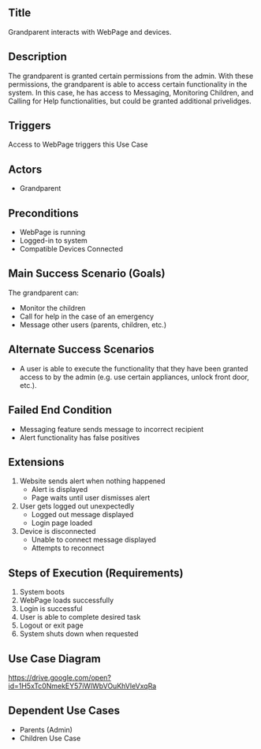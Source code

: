 ## Title 
Grandparent interacts with WebPage and devices.

## Description 
The grandparent is granted certain permissions from the admin. With these permissions, the grandparent is able to access certain functionality in the system. In this case, he has access to Messaging, Monitoring Children, and Calling for Help functionalities, but could be granted additional privelidges. 

## Triggers 
Access to WebPage triggers this Use Case
## Actors 

* Grandparent

## Preconditions 

* WebPage is running
* Logged-in to system
* Compatible Devices Connected

## Main Success Scenario (Goals)

The grandparent can:
* Monitor the children
* Call for help in the case of an emergency
* Message other users (parents, children, etc.)

## Alternate Success Scenarios 

* A user is able to execute the functionality that they have been granted access to by the admin (e.g. use certain appliances, unlock front door, etc.).

## Failed End Condition 

* Messaging feature sends message to incorrect recipient
* Alert functionality has false positives

## Extensions

1. Website sends alert when nothing happened
	- Alert is displayed
	- Page waits until user dismisses alert
2. User gets logged out unexpectedly
    - Logged out message displayed
    - Login page loaded
3. Device is disconnected
    - Unable to connect message displayed
    - Attempts to reconnect

## Steps of Execution (Requirements)

1. System boots
2. WebPage loads successfully
3. Login is successful
4. User is able to complete desired task
5. Logout or exit page
6. System shuts down when requested

## Use Case Diagram

https://drive.google.com/open?id=1H5xTc0NmekEY57iWlWbVOuKhVleVxqRa

## Dependent Use Cases

- Parents (Admin)
- Children Use Case

